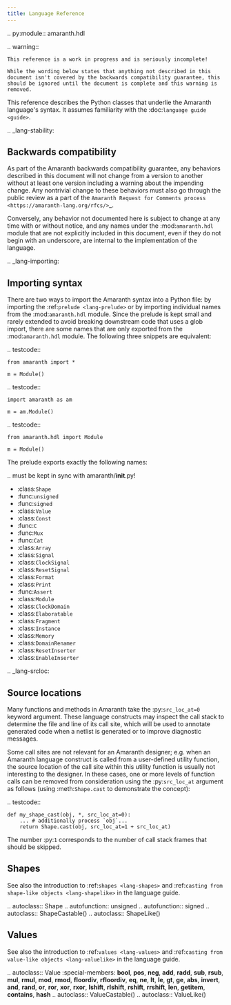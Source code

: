 ```yaml
---
title: Language Reference
---
```



.. py:module:: amaranth.hdl

.. warning::

    This reference is a work in progress and is seriously incomplete!

    While the wording below states that anything not described in this document isn't covered by the backwards compatibility guarantee, this should be ignored until the document is complete and this warning is removed.

This reference describes the Python classes that underlie the Amaranth language's syntax. It assumes familiarity with the :doc:`language guide <guide>`.


.. _lang-stability:

## Backwards compatibility

As part of the Amaranth backwards compatibility guarantee, any behaviors described in this document will not change from a version to another without at least one version including a warning about the impending change. Any nontrivial change to these behaviors must also go through the public review as a part of the `Amaranth Request for Comments process <https://amaranth-lang.org/rfcs/>`_.

Conversely, any behavior not documented here is subject to change at any time with or without notice, and any names under the :mod:`amaranth.hdl` module that are not explicitly included in this document, even if they do not begin with an underscore, are internal to the implementation of the language.


.. _lang-importing:

## Importing syntax

There are two ways to import the Amaranth syntax into a Python file: by importing the :ref:`prelude <lang-prelude>` or by importing individual names from the :mod:`amaranth.hdl` module. Since the prelude is kept small and rarely extended to avoid breaking downstream code that uses a glob import, there are some names that are only exported from the :mod:`amaranth.hdl` module. The following three snippets are equivalent:

.. testcode::

    from amaranth import *

    m = Module()

.. testcode::

    import amaranth as am

    m = am.Module()

.. testcode::

    from amaranth.hdl import Module

    m = Module()

The prelude exports exactly the following names:

.. must be kept in sync with amaranth/__init__.py!

* :class:`Shape`
* :func:`unsigned`
* :func:`signed`
* :class:`Value`
* :class:`Const`
* :func:`C`
* :func:`Mux`
* :func:`Cat`
* :class:`Array`
* :class:`Signal`
* :class:`ClockSignal`
* :class:`ResetSignal`
* :class:`Format`
* :class:`Print`
* :func:`Assert`
* :class:`Module`
* :class:`ClockDomain`
* :class:`Elaboratable`
* :class:`Fragment`
* :class:`Instance`
* :class:`Memory`
* :class:`DomainRenamer`
* :class:`ResetInserter`
* :class:`EnableInserter`


.. _lang-srcloc:

## Source locations

Many functions and methods in Amaranth take the :py:`src_loc_at=0` keyword argument. These language constructs may inspect the call stack to determine the file and line of its call site, which will be used to annotate generated code when a netlist is generated or to improve diagnostic messages.

Some call sites are not relevant for an Amaranth designer; e.g. when an Amaranth language construct is called from a user-defined utility function, the source location of the call site within this utility function is usually not interesting to the designer. In these cases, one or more levels of function calls can be removed from consideration using the :py:`src_loc_at` argument as follows (using :meth:`Shape.cast` to demonstrate the concept):

.. testcode::

    def my_shape_cast(obj, *, src_loc_at=0):
        ... # additionally process `obj`...
        return Shape.cast(obj, src_loc_at=1 + src_loc_at)

The number :py:`1` corresponds to the number of call stack frames that should be skipped.


## Shapes

See also the introduction to :ref:`shapes <lang-shapes>` and :ref:`casting from shape-like objects <lang-shapelike>` in the language guide.

.. autoclass:: Shape
.. autofunction:: unsigned
.. autofunction:: signed
.. autoclass:: ShapeCastable()
.. autoclass:: ShapeLike()


## Values

See also the introduction to :ref:`values <lang-values>` and :ref:`casting from value-like objects <lang-valuelike>` in the language guide.

.. autoclass:: Value
    :special-members: __bool__, __pos__, __neg__, __add__, __radd__, __sub__, __rsub__, __mul__, __rmul__, __mod__, __rmod__, __floordiv__, __rfloordiv__, __eq__, __ne__, __lt__, __le__, __gt__, __ge__, __abs__, __invert__, __and__, __rand__, __or__, __ror__, __xor__, __rxor__, __lshift__, __rlshift__, __rshift__, __rrshift__, __len__, __getitem__, __contains__, __hash__
.. autoclass:: ValueCastable()
.. autoclass:: ValueLike()
